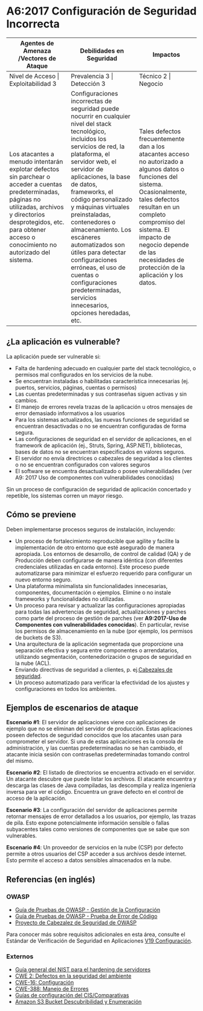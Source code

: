 # A6:2017 Configuración de Seguridad Incorrecta

| Agentes de Amenaza	/Vectores de Ataque | Debilidades en Seguridad | Impactos               |
| -- | -- | -- |
| Nivel de Acceso \| Exploitabilidad 3 | Prevalencia 3 \| Detección 3 | Técnico 2 \| Negocio |
Los atacantes a menudo intentarán explotar defectos sin parchear o acceder a cuentas predeterminadas, páginas no utilizadas, archivos y directorios desprotegidos, etc. para obtener acceso o conocimiento no autorizado del sistema. | Configuraciones incorrectas de seguridad puede nocurrir en cualquier nivel del stack tecnológico, incluidos los servicios de red, la plataforma, el servidor web, el servidor de aplicaciones, la base de datos, frameworks, el código personalizado y máquinas virtuales preinstaladas, contenedores o almacenamiento. Los escáneres automatizados son útiles para detectar configuraciones erróneas, el uso de cuentas o configuraciones predeterminadas, servicios innecesarios, opciones heredadas, etc. | Tales defectos frecuentemente dan a los atacantes acceso no autorizado a algunos datos o funciones del sistema. Ocasionalmente, tales defectos resultan en un completo compromiso del sistema. El impacto de negocio depende de las necesidades de protección de la aplicación y los datos. |

## ¿La aplicación es vulnerable?

La aplicación puede ser vulnerable si:

* Falta de hardening adecuado en cualquier parte del stack tecnológico, o permisos mal configurados en los servicios de la nube.
* Se encuentran instaladas o habilitadas característica innecesarias (ej. puertos, servicios, páginas, cuentas o permisos)
* Las cuentas predeterminadas y sus contraseñas siguen activas y sin cambios.
* El manejo de errores revela trazas de la aplicación u otros mensajes de error demasiado informativos a los usuarios
* Para los sistemas actualizados, las nuevas funciones de seguridad se encuentran desactivadas o no se encuentran configuradas de forma segura.
* Las configuraciones de seguridad en el servidor de aplicaciones, en el framework de aplicación (ej., Struts, Spring, ASP.NET), bibliotecas, bases de datos no se encuentran especificados en valores seguros.
* El servidor no envía directrices o cabezales de seguridad a los clientes o no se encuentran configurados con valores seguros
* El software se encuentra desactualizado o posee vulnerabilidades (ver A9: 2017 Uso de componentes con vulnerabilidades conocidas)

Sin un proceso de configuración de seguridad de aplicación concertado y repetible, los sistemas corren un mayor riesgo.

## Cómo se previene

Deben implementarse procesos seguros de instalación, incluyendo:

* Un proceso de fortalecimiento reproducible que agilite y facilite la implementación de otro entorno que esté asegurado de manera apropiada. Los entornos de desarrollo, de control de calidad (QA)  y de Producción deben configurarse de manera idéntica (con diferentes credenciales utilizadas en cada entorno). Este proceso puede automatizarse para minimizar el esfuerzo requerido para configurar un nuevo entorno seguro.
* Una plataforma minimalista sin funcionalidades innecesarias, componentes, documentación o ejemplos. Elimine o no instale frameworks y funcionalidades no utilizadas.
* Un proceso para revisar y actualizar las configuraciones apropiadas para todas las advertencias de seguridad, actualizaciones y parches como parte del proceso de gestión de parches (ver **A9:2017-Uso de Componentes con vulnerabilidades conocidas**). En particular, revise los permisos de almacenamiento en la nube (por ejemplo, los permisos de buckets de S3).
* Una arquitectura de la aplicación segmentada que proporcione una separación efectiva y segura entre componentes o arrendatarios, utilizando segmentación, contenedorización o grupos de seguridad en la nube (ACL).
* Enviando directivas de seguridad a clientes, p. ej.[Cabezales de seguridad](https://www.owasp.org/index.php/OWASP_Secure_Headers_Project).
* Un proceso automatizado para verificar la efectividad de los ajustes y configuraciones en todos los ambientes.

## Ejemplos de escenarios de ataque

**Escenario #1**: El servidor de aplicaciones viene con aplicaciones de ejemplo que no se eliminan del servidor de producción. Estas aplicaciones  poseen defectos de seguridad conocidos que los atacantes usan para comprometer el servidor. Si una de estas aplicaciones es la consola de administración, y las cuentas predeterminadas no se han cambiado, el atacante inicia sesión con contraseñas predeterminadas tomando control del mismo.

**Escenario #2**: El listado de directorios se encuentra activado en el servidor. Un atacante descubre que puede listar los archivos. El atacante encuentra y descarga las clases de Java compiladas, las descompila y realiza ingeniería inversa para ver el código. Encuentra un grave defecto en el control de acceso de la aplicación.

**Escenario #3**: La configuración del servidor de aplicaciones permite retornar mensajes de error detallados a los usuarios, por ejemplo, las trazas de pila. Esto expone potencialmente información sensible o fallas subyacentes tales como versiones de componentes que se sabe que son vulnerables.

**Escenario #4**: Un proveedor de servicios en la nube (CSP) por defecto permite a otros usuarios del CSP acceder a sus archivos desde internet. Esto permite el acceso a datos sensibles almacenados en la nube.


## Referencias (en inglés)

### OWASP

* [Guía de Pruebas de OWASP - Gestión de la Configuración](https://www.owasp.org/index.php/Testing_for_configuration_management)
* [Guía de Pruebas de OWASP - Prueba de Error de Código](https://www.owasp.org/index.php/Testing_for_Error_Code_(OWASP-IG-006))
* [Proyecto de Cabezalez de Seguridad de OWASP](https://www.owasp.org/index.php/OWASP_Secure_Headers_Project)

Para conocer más sobre requisitos adicionales en esta área, consulte el Estándar de Verificación de Seguridad en Aplicaciones [V19 Configuración](https://www.owasp.org/index.php/ASVS_V19_Configuration).

### Externos

* [Guía general del NIST para el hardening de servidores]((https://csrc.nist.gov/publications/detail/sp/800-123/final))
* [CWE 2: Defectos en la seguridad del ambiente](https://cwe.mitre.org/data/definitions/2.html)
* [CWE-16: Configuración](https://cwe.mitre.org/data/definitions/16.html)
* [CWE-388: Manejo de Errores](https://cwe.mitre.org/data/definitions/388.html)
* [Guías de configuración del CIS/Comparativas](https://www.cisecurity.org/cis-benchmarks/)
* [Amazon S3 Bucket Descubribilidad y Enumeración](https://blog.websecurify.com/2017/10/aws-s3-bucket-discovery.html)








